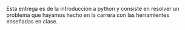 Esta entrega es de la introducción a python y consiste en resolver un problema que hayamos hecho en la carrera con las herramientes enseñadas en clase.
